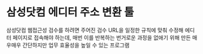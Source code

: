 # 삼성닷컴 에디터 주소 변환 툴
삼성닷컴 웹접근성 검수를 하려면 주어진 검수 URL을 일정한 규칙에 맞춰 수정해 에디터 페이지로 접속해야 하는데, 매번 이를 반복하는 번거로운 과정을 없애기 위해 만든 매우매우 간단하지만 업무 효율성을 높일 수 있는 프로그램
